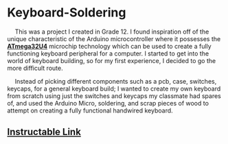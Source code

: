 # Keyboard-Soldering
  &emsp; This was a project I created in Grade 12. I found inspiration off of the unique characteristic of the Arduino microcontroller where it possesses the 
  [**ATmega32U4**](https://www.microchip.com/en-us/product/ATmega32U4)
microchip technology which can be used to create a fully functioning keyboard peripheral for a computer. I started to get into the world of keyboard building,
so for my first experience, I decided to go the more difficult route. 

 &emsp; Instead of picking different components such as a pcb, case, switches, keycaps, for a general keyboard build; I wanted to create my own keyboard from scratch
 using just the switches and keycaps my classmate had spares of, and used the Arduino Micro, soldering, and scrap pieces of wood to attempt on creating a fully functional
 handwired keyboard. 
 
 ## [Instructable Link](https://www.instructables.com/My-First-Handwired-Keyboard-With-Analog-Controlled/)
 
